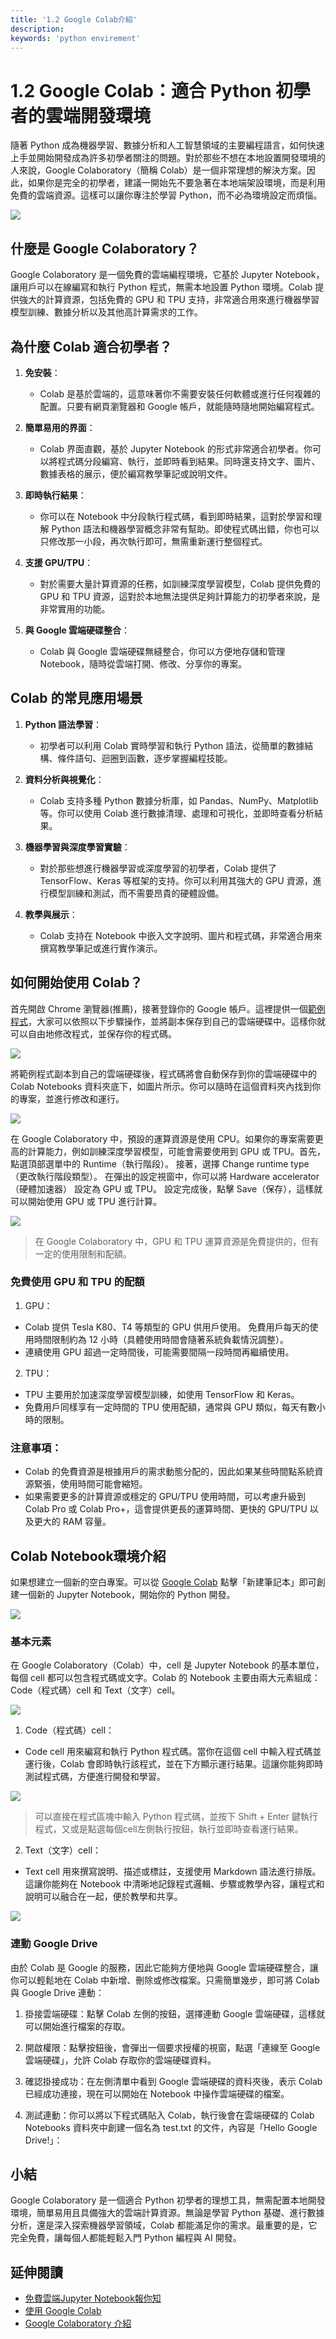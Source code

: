 ```yaml
---
title: '1.2 Google Colab介紹'
description:
keywords: 'python envirement'
---
```


# 1.2 Google Colab：適合 Python 初學者的雲端開發環境
隨著 Python 成為機器學習、數據分析和人工智慧領域的主要編程語言，如何快速上手並開始開發成為許多初學者關注的問題。對於那些不想在本地設置開發環境的人來說，Google Colaboratory（簡稱 Colab）是一個非常理想的解決方案。因此，如果你是完全的初學者，建議一開始先不要急著在本地端架設環境，而是利用免費的雲端資源。這樣可以讓你專注於學習 Python，而不必為環境設定而煩惱。

![](/image/img1.2.1.jpg)

## 什麼是 Google Colaboratory？
Google Colaboratory 是一個免費的雲端編程環境，它基於 Jupyter Notebook，讓用戶可以在線編寫和執行 Python 程式，無需本地設置 Python 環境。Colab 提供強大的計算資源，包括免費的 GPU 和 TPU 支持，非常適合用來進行機器學習模型訓練、數據分析以及其他高計算需求的工作。

## 為什麼 Colab 適合初學者？
1. **免安裝**：
    - Colab 是基於雲端的，這意味著你不需要安裝任何軟體或進行任何複雜的配置。只要有網頁瀏覽器和 Google 帳戶，就能隨時隨地開始編寫程式。

2. **簡單易用的界面**：
    - Colab 界面直觀，基於 Jupyter Notebook 的形式非常適合初學者。你可以將程式碼分段編寫、執行，並即時看到結果。同時還支持文字、圖片、數據表格的展示，便於編寫教學筆記或說明文件。

3. **即時執行結果**：
    - 你可以在 Notebook 中分段執行程式碼，看到即時結果，這對於學習和理解 Python 語法和機器學習概念非常有幫助。即使程式碼出錯，你也可以只修改那一小段，再次執行即可，無需重新運行整個程式。

4. **支援 GPU/TPU**：
    - 對於需要大量計算資源的任務，如訓練深度學習模型，Colab 提供免費的 GPU 和 TPU 資源，這對於本地無法提供足夠計算能力的初學者來說，是非常實用的功能。

5. **與 Google 雲端硬碟整合**：
    - Colab 與 Google 雲端硬碟無縫整合，你可以方便地存儲和管理 Notebook，隨時從雲端打開、修改、分享你的專案。

## Colab 的常見應用場景
1. **Python 語法學習**：
    - 初學者可以利用 Colab 實時學習和執行 Python 語法，從簡單的數據結構、條件語句、迴圈到函數，逐步掌握編程技能。

2. **資料分析與視覺化**：
    - Colab 支持多種 Python 數據分析庫，如 Pandas、NumPy、Matplotlib 等。你可以使用 Colab 進行數據清理、處理和可視化，並即時查看分析結果。

3. **機器學習與深度學習實驗**：
    - 對於那些想進行機器學習或深度學習的初學者，Colab 提供了 TensorFlow、Keras 等框架的支持。你可以利用其強大的 GPU 資源，進行模型訓練和測試，而不需要昂貴的硬體設備。

4. **教學與展示**：
    - Colab 支持在 Notebook 中嵌入文字說明、圖片和程式碼，非常適合用來撰寫教學筆記或進行實作演示。

## 如何開始使用 Colab？
首先開啟 Chrome 瀏覽器(推薦)，接著登錄你的 Google 帳戶。這裡提供一個[範例程式](https://colab.research.google.com/drive/19Lb2rmUqG-UzBPp-GeKFU6sHtd7pArw_)，大家可以依照以下步驟操作，並將副本保存到自己的雲端硬碟中。這樣你就可以自由地修改程式，並保存你的程式碼。

![](/image/img1.2.2.webp)

將範例程式副本到自己的雲端硬碟後，程式碼將會自動保存到你的雲端硬碟中的 Colab Notebooks 資料夾底下，如圖片所示。你可以隨時在這個資料夾內找到你的專案，並進行修改和運行。

![](/image/img1.2.3.webp)

在 Google Colaboratory 中，預設的運算資源是使用 CPU。如果你的專案需要更高的計算能力，例如訓練深度學習模型，可能會需要使用到 GPU 或 TPU。首先，點選頂部選單中的 Runtime（執行階段）。 接著，選擇 Change runtime type（更改執行階段類型）。 在彈出的設定視窗中，你可以將 Hardware accelerator（硬體加速器） 設定為 GPU 或 TPU。 設定完成後，點擊 Save（保存），這樣就可以開始使用 GPU 或 TPU 進行計算。

![](/image/img1.2.4.png)

> 在 Google Colaboratory 中，GPU 和 TPU 運算資源是免費提供的，但有一定的使用限制和配額。

### 免費使用 GPU 和 TPU 的配額
1. GPU：
- Colab 提供 Tesla K80、T4 等類型的 GPU 供用戶使用。
免費用戶每天的使用時間限制約為 12 小時（具體使用時間會隨著系統負載情況調整）。
- 連續使用 GPU 超過一定時間後，可能需要間隔一段時間再繼續使用。

2. TPU：
- TPU 主要用於加速深度學習模型訓練，如使用 TensorFlow 和 Keras。
- 免費用戶同樣享有一定時間的 TPU 使用配額，通常與 GPU 類似，每天有數小時的限制。

### 注意事項：
- Colab 的免費資源是根據用戶的需求動態分配的，因此如果某些時間點系統資源緊張，使用時間可能會縮短。
- 如果需要更多的計算資源或穩定的 GPU/TPU 使用時間，可以考慮升級到 Colab Pro 或 Colab Pro+，這會提供更長的運算時間、更快的 GPU/TPU 以及更大的 RAM 容量。


## Colab Notebook環境介紹
如果想建立一個新的空白專案。可以從 [Google Colab](https://colab.research.google.com/) 點擊「新建筆記本」即可創建一個新的 Jupyter Notebook，開始你的 Python 開發。

![](https://datasciocean.tech/wp-content/uploads/2022/01/google-colab-1.jpg)


### 基本元素 
在 Google Colaboratory（Colab）中，cell 是 Jupyter Notebook 的基本單位，每個 cell 都可以包含程式碼或文字。Colab 的 Notebook 主要由兩大元素組成：Code（程式碼）cell 和 Text（文字）cell。

![](/image/img1.2.5.png)

1. Code（程式碼）cell：
- Code cell 用來編寫和執行 Python 程式碼。當你在這個 cell 中輸入程式碼並運行後，Colab 會即時執行該程式，並在下方顯示運行結果。這讓你能夠即時測試程式碼，方便進行開發和學習。

![](/image/img1.2.6.png)

> 可以直接在程式區塊中輸入 Python 程式碼，並按下 Shift + Enter 鍵執行程式，又或是點選每個cell左側執行按鈕，執行並即時查看運行結果。

2. Text（文字）cell：
- Text cell 用來撰寫說明、描述或標註，支援使用 Markdown 語法進行排版。這讓你能夠在 Notebook 中清晰地記錄程式邏輯、步驟或教學內容，讓程式和說明可以融合在一起，便於教學和共享。

![](/image/img1.2.7.png)


### 連動 Google Drive 
由於 Colab 是 Google 的服務，因此它能夠方便地與 Google 雲端硬碟整合，讓你可以輕鬆地在 Colab 中新增、刪除或修改檔案。只需簡單幾步，即可將 Colab 與 Google Drive 連動：

1. 掛接雲端硬碟：點擊 Colab 左側的按鈕，選擇連動 Google 雲端硬碟，這樣就可以開始進行檔案的存取。

2. 開啟權限：點擊按鈕後，會彈出一個要求授權的視窗，點選「連線至 Google 雲端硬碟」，允許 Colab 存取你的雲端硬碟資料。

3. 確認掛接成功：在左側清單中看到 Google 雲端硬碟的資料夾後，表示 Colab 已經成功連接，現在可以開始在 Notebook 中操作雲端硬碟的檔案。

4. 測試連動：你可以將以下程式碼貼入 Colab，執行後會在雲端硬碟的 Colab Notebooks 資料夾中創建一個名為 test.txt 的文件，內容是「Hello Google Drive!」：




## 小結
Google Colaboratory 是一個適合 Python 初學者的理想工具，無需配置本地開發環境，簡單易用且具備強大的雲端計算資源。無論是學習 Python 基礎、進行數據分析，還是深入探索機器學習領域，Colab 都能滿足你的需求。最重要的是，它完全免費，讓每個人都能輕鬆入門 Python 編程與 AI 開發。

## 延伸閱讀
- [免費雲端Jupyter Notebook報你知](https://medium.com/ai-academy-taiwan/免費雲端jupyter-notebook報哩災-427acf0382b2)
- [使用 Google Colab](https://steam.oxxostudio.tw/category/python/info/online-editor.html#google_vignette)
- [Google Colaboratory 介紹](https://datasciocean.tech/python-tutorial/google-colaboratory/#google_vignette)